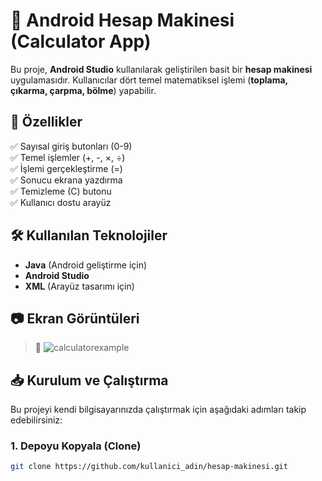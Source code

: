 # 📱 Android Hesap Makinesi (Calculator App)

Bu proje, **Android Studio** kullanılarak geliştirilen basit bir **hesap makinesi** uygulamasıdır. Kullanıcılar dört temel matematiksel işlemi (**toplama, çıkarma, çarpma, bölme**) yapabilir.

## 🚀 Özellikler
✅ Sayısal giriş butonları (0-9)  
✅ Temel işlemler (+, -, ×, ÷)  
✅ İşlemi gerçekleştirme (=)  
✅ Sonucu ekrana yazdırma  
✅ Temizleme (C) butonu  
✅ Kullanıcı dostu arayüz  

## 🛠️ Kullanılan Teknolojiler
- **Java** (Android geliştirme için)
- **Android Studio**
- **XML** (Arayüz tasarımı için)

## 📷 Ekran Görüntüleri
> 📌 ![calculatorexample](https://github.com/user-attachments/assets/21a4721e-1bad-484d-b3c5-f0f0a85fa658)

## 📥 Kurulum ve Çalıştırma
Bu projeyi kendi bilgisayarınızda çalıştırmak için aşağıdaki adımları takip edebilirsiniz:

### **1. Depoyu Kopyala (Clone)**
```bash
git clone https://github.com/kullanici_adin/hesap-makinesi.git
